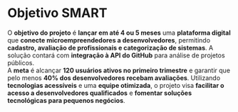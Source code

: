 # Objetivo SMART

O **objetivo do projeto** é **lançar em até 4 ou 5 meses** uma **plataforma digital** que **conecte microempreendedores a desenvolvedores**, permitindo **cadastro, avaliação de profissionais e categorização de sistemas**. A solução contará com **integração à API do GitHub** para análise de projetos públicos.  
A **meta** é alcançar **120 usuários ativos no primeiro trimestre** e garantir que pelo menos **40% dos desenvolvedores recebam avaliações**.  Utilizando **tecnologias acessíveis** e uma **equipe otimizada**, o projeto visa **facilitar o acesso a desenvolvedores qualificados** e **fomentar soluções tecnológicas para pequenos negócios**.  

